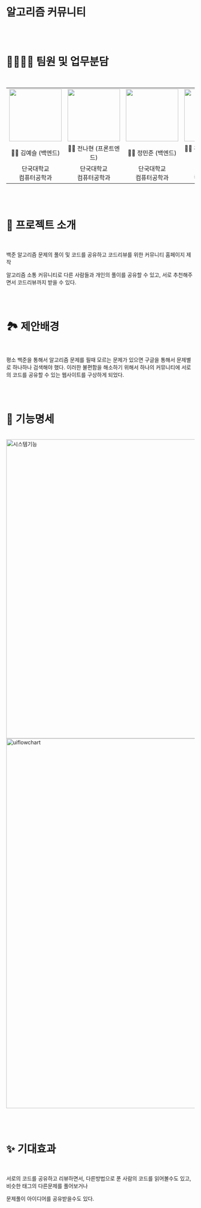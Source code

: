 #  알고리즘 커뮤니티

<br/><br/>

# 👨‍👨‍👦‍👦 팀원 및 업무분담

<br/>

<table>
  <tr>
    <td height="140px" align="center"> <a href="https://github.com/kys0411"><img src="https://avatars.githubusercontent.com/u/62236238?s=460&v=4" width="140px" /><br/></a></td>
    <td height="140px" align="center"> <a href="https://github.com/jeon-na"><img src="https://avatars.githubusercontent.com/u/102506190?s=460&v=4" width="140px" /><br/></a></td>
    <td height="140px" align="center"> <a href="https://github.com/BanApp"><img src="https://avatars.githubusercontent.com/u/93313445?s=460&v=4" width="140px" /><br/></a></td>
    <td height="140px" align="center"> <a href="https://github.com/ghdcksgml1"><img src="https://avatars.githubusercontent.com/u/79779676?s=460&v=4" width="140px" /><br/></a></td>
  </tr>
  <tr>
      <td align="center">👦🏻 김예슬 (백엔드)</td>
      <td align="center">👦🏻 전나현 (프론트엔드)</td>
      <td align="center">👦🏻 정민준 (백엔드)</td>
      <td align="center">👦🏻 홍찬희 (프론트엔드)</td>
  </tr>
  <tr>
      <td align="center">단국대학교<br/>컴퓨터공학과<br/></td>
      <td align="center">단국대학교<br/>컴퓨터공학과<br/></td>
      <td align="center">단국대학교<br/>컴퓨터공학과<br/></td>
      <td align="center">단국대학교<br/>컴퓨터공학과<br/></td>
  </tr>
</table>
<br/><br/>

# 🎥 프로젝트 소개

<br/>

백준 알고리즘 문제의 풀이 및 코드를 공유하고 코드리뷰를 위한 커뮤니티 홈페이지 제작

알고리즘 소통 커뮤니티로 다른 사람들과 개인의 풀이를 공유할 수 있고, 서로 추천해주면서 코드리뷰까지 받을 수 있다.



<br/><br/>

# 🏞 제안배경

<br/>

평소 백준을 통해서 알고리즘 문제를 필때 모르는 문제가 있으면 구글을 통해서 문제별로 하나하나 검색해야 했다.
이러한 불편함을 해소하기 위해서 하나의 커뮤니티에 서로의 코드를 공유할 수 있는 웹사이트를 구상하게 되었다.

<br/><br/>

# 📘 기능명세

<br/>

<img width="799" alt="시스템기능" src="https://user-images.githubusercontent.com/79779676/167619806-881db413-8c20-419d-b125-12b6614c6551.png">

<img width="988" alt="uiflowchart" src="https://user-images.githubusercontent.com/79779676/167619820-1b60630c-8874-4c2c-bd1e-1713cd0cf6bc.png">


<br/><br/>

# ✨ 기대효과

<br/>

서로의 코드를 공유하고 리뷰하면서, 다른방법으로 푼 사람의 코드를 읽어볼수도 있고, 비슷한 태그의 다른문제를 풀어보거나 

문제풀이 아이디어를 공유받을수도 있다.

<br/><br/>
